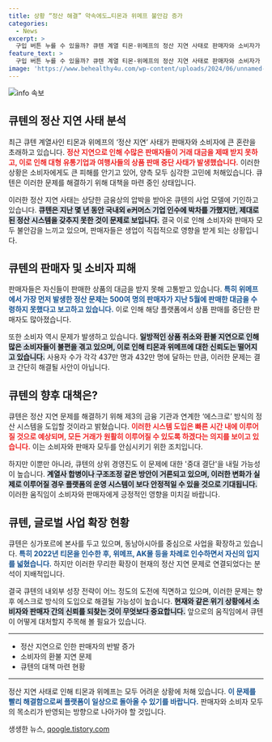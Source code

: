```yaml
---
title: 상황 “정산 해결” 약속에도…티몬과 위메프 불안감 증가
categories:
  - News
excerpt: >
  구입 버튼 누를 수 있을까? 큐텐 계열 티몬·위메프의 정산 지연 사태로 판매자와 소비자가 큰 혼란을 겪고 있습니다. 판매 중단과 일방적 취소로 피해가 확산되며, 피해 규모는 1000억 원을 넘길 것으로 전망됩니다.
feature_text: >
  구입 버튼 누를 수 있을까? 큐텐 계열 티몬·위메프의 정산 지연 사태로 판매자와 소비자가 큰 혼란을 겪고 있습니다. 판매 중단과 일방적 취소로 피해가 확산되며, 피해 규모는 1000억 원을 넘길 것으로 전망됩니다.
image: 'https://www.behealthy4u.com/wp-content/uploads/2024/06/unnamed-file.png'
---
```


<p><img src="https://www.behealthy4u.com/wp-content/uploads/2024/06/unnamed-file.png" alt="info 속보" /></p>

<h2 data-ke-size="size26">큐텐의 정산 지연 사태 분석</h2>

<p data-ke-size="size16">최근 큐텐 계열사인 티몬과 위메프의 ‘정산 지연’ 사태가 판매자와 소비자에 큰 혼란을 초래하고 있습니다. <b><span style="color: #ee2323;">정산 지연으로 인해 수많은 판매자들이 거래 대금을 제때 받지 못하고, 이로 인해 대형 유통기업과 여행사들의 상품 판매 중단 사태가 발생했습니다.</span></b> 이러한 상황은 소비자에게도 큰 피해를 안기고 있어, 양측 모두 심각한 고민에 처해있습니다. 큐텐은 이러한 문제를 해결하기 위해 대책을 마련 중인 상태입니다.</p>

<p data-ke-size="size16">이러한 정산 지연 사태는 상당한 금융상의 압박을 받아온 큐텐의 사업 모델에 기인하고 있습니다. <b><span style="background-color: #21538527;">큐텐은 지난 몇 년 동안 국내외 e커머스 기업 인수에 박차를 가했지만, 제대로된 정산 시스템을 갖추지 못한 것이 문제로 보입니다.</span></b> 결국 이로 인해 소비자와 판매자 모두 불안감을 느끼고 있으며, 판매자들은 생업이 직접적으로 영향을 받게 되는 상황입니다.</p>

<h2 data-ke-size="size26">큐텐의 판매자 및 소비자 피해</h2>

<p data-ke-size="size16">판매자들은 자신들이 판매한 상품의 대금을 받지 못해 고통받고 있습니다. <b><span style="color: #1a5490;">특히 위메프에서 가장 먼저 발생한 정산 문제는 500여 명의 판매자가 지난 5월에 판매한 대금을 수령하지 못했다고 보고하고 있습니다.</span></b> 이로 인해 해당 플랫폼에서 상품 판매를 중단한 판매자도 많아졌습니다.</p>

<p data-ke-size="size16">또한 소비자 역시 문제가 발생하고 있습니다. <b><span style="background-color: #21538527;">일방적인 상품 취소와 환불 지연으로 인해 많은 소비자들이 불편을 겪고 있으며, 이로 인해 티몬과 위메프에 대한 신뢰도는 떨어지고 있습니다.</span></b> 사용자 수가 각각 437만 명과 432만 명에 달하는 만큼, 이러한 문제는 결코 간단히 해결될 사안이 아닙니다.</p>

<h2 data-ke-size="size26">큐텐의 향후 대책은?</h2>

<p data-ke-size="size16">큐텐은 정산 지연 문제를 해결하기 위해 제3의 금융 기관과 연계한 ‘에스크로’ 방식의 정산 시스템을 도입할 것이라고 밝혔습니다. <b><span style="color: #ee2323;">이러한 시스템 도입은 빠른 시간 내에 이루어질 것으로 예상되며, 모든 거래가 원활히 이루어질 수 있도록 하겠다는 의지를 보이고 있습니다.</span></b> 이는 소비자와 판매자 모두를 안심시키기 위한 조치입니다.</p>

<p data-ke-size="size16">하지만 이뿐만 아니라, 큐텐의 상위 경영진도 이 문제에 대한 '중대 결단'을 내릴 가능성이 높습니다. <b><span style="background-color: #21538527;">계열사 합병이나 구조조정 같은 방안이 거론되고 있으며, 이러한 변화가 실제로 이루어질 경우 플랫폼의 운영 시스템이 보다 안정적일 수 있을 것으로 기대됩니다.</span></b> 이러한 움직임이 소비자와 판매자에게 긍정적인 영향을 미치길 바랍니다.</p>

<h2 data-ke-size="size26">큐텐, 글로벌 사업 확장 현황</h2>

<p data-ke-size="size16">큐텐은 싱가포르에 본사를 두고 있으며, 동남아시아를 중심으로 사업을 확장하고 있습니다. <b><span style="color: #1a5490;">특히 2022년 티몬을 인수한 후, 위메프, AK몰 등을 차례로 인수하면서 자신의 입지를 넓혔습니다.</span></b> 하지만 이러한 무리한 확장이 현재의 정산 지연 문제로 연결되었다는 분석이 지배적입니다.</p>

<p data-ke-size="size16">결국 큐텐의 내외부 성장 전략이 어느 정도의 도전에 직면하고 있으며, 이러한 문제는 향후 에스크로 방식의 도입으로 해결될 가능성이 높습니다. <b><span style="background-color: #21538527;">현재와 같은 위기 상황에서 소비자와 판매자 간의 신뢰를 되찾는 것이 무엇보다 중요합니다.</span></b> 앞으로의 움직임에서 큐텐이 어떻게 대처할지 주목해 볼 필요가 있습니다.</p>

<hr>

<ul>
    <li>정산 지연으로 인한 판매자의 반발 증가</li>
    <li>소비자의 환불 지연 문제</li>
    <li>큐텐의 대책 마련 현황</li>
</ul>

<hr>

<p data-ke-size="size16">정산 지연 사태로 인해 티몬과 위메프는 모두 어려운 상황에 처해 있습니다. <b><span style="color: #1a5490;">이 문제를 빨리 해결함으로써 플랫폼이 일상으로 돌아올 수 있기를 바랍니다.</span></b> 판매자와 소비자 모두의 목소리가 반영되는 방향으로 나아가야 할 것입니다.</p>
생생한 뉴스, <a href="https://qoogle.tistory.com" rel="dofollow">qoogle.tistory.com</a>


